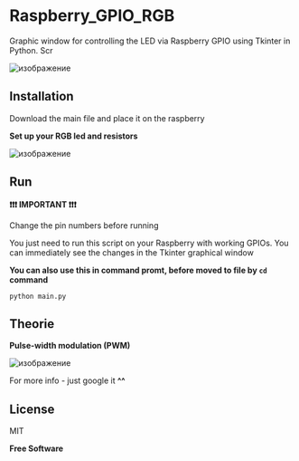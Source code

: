 # Raspberry_GPIO_RGB
Graphic window for controlling the LED via Raspberry GPIO using Tkinter in Python. Scr


![изображение](https://user-images.githubusercontent.com/61389445/224505221-2708d495-ecd5-4484-9be1-6e93108b00ab.png)

## Installation
Download the main file and place it on the raspberry 

**Set up your RGB led and resistors**

![изображение](https://user-images.githubusercontent.com/61389445/224506027-fc982fa5-26a9-4189-9868-c9837eb2bed2.png)


## Run

**❗️❗️❗️ IMPORTANT ❗️❗️❗️**

Change the pin numbers before running


You just need to run this script on your Raspberry with working GPIOs. You can immediately see the changes in the Tkinter graphical window


**You can also use this in command promt, before moved to file by ```cd``` command**
```
python main.py
```

## Theorie
**Pulse-width modulation (PWM)**

![изображение](https://user-images.githubusercontent.com/61389445/224505908-fbce18da-fe36-41ad-9337-f55ee124f66d.png)


For more info - just google it **^^**


## License

MIT

**Free Software**
